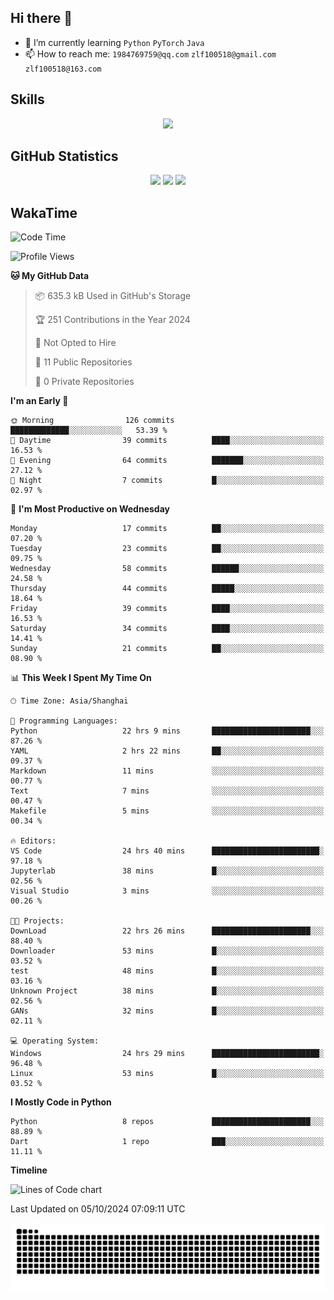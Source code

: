 ## Hi there 👋

- 🌱 I’m currently learning `Python` `PyTorch` `Java`
- 📫 How to reach me: `1984769759@qq.com` `zlf100518@gmail.com` `zlf100518@163.com`

## Skills
<div align="center"> <img src="https://skillicons.dev/icons?i=python,linux,git,github,html,css,js" /> </div>

## GitHub Statistics

<div align="center">
  <img src="https://github-readme-stats.vercel.app/api?username=mrcchenfeng&show_icons=true&theme=tokyonight" />
  <img src="https://github-readme-stats.vercel.app/api/top-langs/?username=mrcchenfeng&show_icons=true&theme=tokyonight" />
  <img src="https://github-readme-activity-graph.vercel.app/graph?username=mrcchenfeng&theme=xcode" />
</div>

## WakaTime

<!--START_SECTION:waka-->
![Code Time](http://img.shields.io/badge/Code%20Time-141%20hrs%2032%20mins-blue)

![Profile Views](http://img.shields.io/badge/Profile%20Views-0-blue)

**🐱 My GitHub Data** 

> 📦 635.3 kB Used in GitHub's Storage 
 > 
> 🏆 251 Contributions in the Year 2024
 > 
> 🚫 Not Opted to Hire
 > 
> 📜 11 Public Repositories 
 > 
> 🔑 0 Private Repositories 
 > 
**I'm an Early 🐤** 

```text
🌞 Morning                126 commits         █████████████░░░░░░░░░░░░   53.39 % 
🌆 Daytime                39 commits          ████░░░░░░░░░░░░░░░░░░░░░   16.53 % 
🌃 Evening                64 commits          ███████░░░░░░░░░░░░░░░░░░   27.12 % 
🌙 Night                  7 commits           █░░░░░░░░░░░░░░░░░░░░░░░░   02.97 % 
```
📅 **I'm Most Productive on Wednesday** 

```text
Monday                   17 commits          ██░░░░░░░░░░░░░░░░░░░░░░░   07.20 % 
Tuesday                  23 commits          ██░░░░░░░░░░░░░░░░░░░░░░░   09.75 % 
Wednesday                58 commits          ██████░░░░░░░░░░░░░░░░░░░   24.58 % 
Thursday                 44 commits          █████░░░░░░░░░░░░░░░░░░░░   18.64 % 
Friday                   39 commits          ████░░░░░░░░░░░░░░░░░░░░░   16.53 % 
Saturday                 34 commits          ████░░░░░░░░░░░░░░░░░░░░░   14.41 % 
Sunday                   21 commits          ██░░░░░░░░░░░░░░░░░░░░░░░   08.90 % 
```


📊 **This Week I Spent My Time On** 

```text
🕑︎ Time Zone: Asia/Shanghai

💬 Programming Languages: 
Python                   22 hrs 9 mins       ██████████████████████░░░   87.26 % 
YAML                     2 hrs 22 mins       ██░░░░░░░░░░░░░░░░░░░░░░░   09.37 % 
Markdown                 11 mins             ░░░░░░░░░░░░░░░░░░░░░░░░░   00.77 % 
Text                     7 mins              ░░░░░░░░░░░░░░░░░░░░░░░░░   00.47 % 
Makefile                 5 mins              ░░░░░░░░░░░░░░░░░░░░░░░░░   00.34 % 

🔥 Editors: 
VS Code                  24 hrs 40 mins      ████████████████████████░   97.18 % 
Jupyterlab               38 mins             █░░░░░░░░░░░░░░░░░░░░░░░░   02.56 % 
Visual Studio            3 mins              ░░░░░░░░░░░░░░░░░░░░░░░░░   00.26 % 

🐱‍💻 Projects: 
DownLoad                 22 hrs 26 mins      ██████████████████████░░░   88.40 % 
Downloader               53 mins             █░░░░░░░░░░░░░░░░░░░░░░░░   03.52 % 
test                     48 mins             █░░░░░░░░░░░░░░░░░░░░░░░░   03.16 % 
Unknown Project          38 mins             █░░░░░░░░░░░░░░░░░░░░░░░░   02.56 % 
GANs                     32 mins             █░░░░░░░░░░░░░░░░░░░░░░░░   02.11 % 

💻 Operating System: 
Windows                  24 hrs 29 mins      ████████████████████████░   96.48 % 
Linux                    53 mins             █░░░░░░░░░░░░░░░░░░░░░░░░   03.52 % 
```

**I Mostly Code in Python** 

```text
Python                   8 repos             ██████████████████████░░░   88.89 % 
Dart                     1 repo              ███░░░░░░░░░░░░░░░░░░░░░░   11.11 % 
```



**Timeline**

![Lines of Code chart](https://raw.githubusercontent.com/mrcchenfeng/mrcchenfeng/main/assets/bar_graph.png)


 Last Updated on 05/10/2024 07:09:11 UTC
<!--END_SECTION:waka-->

<div align="center"><img src="./assets/github-snake-dark.svg" /></div>
